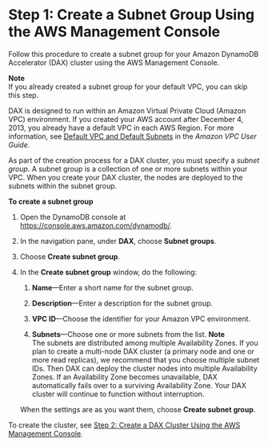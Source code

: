 # Step 1: Create a Subnet Group Using the AWS Management Console<a name="DAX.create-cluster.console.create-subnet-group"></a>

Follow this procedure to create a subnet group for your Amazon DynamoDB Accelerator \(DAX\) cluster using the AWS Management Console\.

**Note**  
If you already created a subnet group for your default VPC, you can skip this step\.

DAX is designed to run within an Amazon Virtual Private Cloud \(Amazon VPC\) environment\. If you created your AWS account after December 4, 2013, you already have a default VPC in each AWS Region\. For more information, see [Default VPC and Default Subnets](https://docs.aws.amazon.com/vpc/latest/userguide/default-vpc.html) in the *Amazon VPC User Guide*\.

As part of the creation process for a DAX cluster, you must specify a *subnet group*\. A subnet group is a collection of one or more subnets within your VPC\. When you create your DAX cluster, the nodes are deployed to the subnets within the subnet group\.

**To create a subnet group**

1. Open the DynamoDB console at [https://console\.aws\.amazon\.com/dynamodb/](https://console.aws.amazon.com/dynamodb/)\.

1. In the navigation pane, under **DAX**, choose **Subnet groups**\.

1. Choose **Create subnet group**\.

1. In the **Create subnet group** window, do the following:

   1. **Name**—Enter a short name for the subnet group\.

   1. **Description**—Enter a description for the subnet group\.

   1. **VPC ID**—Choose the identifier for your Amazon VPC environment\.

   1. **Subnets**—Choose one or more subnets from the list\.
**Note**  
The subnets are distributed among multiple Availability Zones\. If you plan to create a multi\-node DAX cluster \(a primary node and one or more read replicas\), we recommend that you choose multiple subnet IDs\. Then DAX can deploy the cluster nodes into multiple Availability Zones\. If an Availability Zone becomes unavailable, DAX automatically fails over to a surviving Availability Zone\. Your DAX cluster will continue to function without interruption\.

   When the settings are as you want them, choose **Create subnet group**\.

To create the cluster, see [Step 2: Create a DAX Cluster Using the AWS Management Console](DAX.create-cluster.console.create-cluster.md)\.